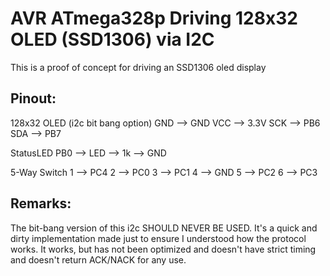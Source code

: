 AVR ATmega328p Driving 128x32 OLED (SSD1306) via I2C
====================================================

This is a proof of concept for driving an SSD1306 oled display

Pinout:
------------------------------------------------

128x32 OLED (i2c bit bang option)
GND --> GND
VCC --> 3.3V
SCK --> PB6
SDA --> PB7

StatusLED
PB0 --> LED --> 1k --> GND

5-Way Switch
1 --> PC4
2 --> PC0
3 --> PC1
4 --> GND
5 --> PC2
6 --> PC3

Remarks:
-------------------------------------
The bit-bang version of this i2c SHOULD NEVER BE USED. It's a quick and dirty implementation made just to ensure I understood how the protocol works. It works, but has not been optimized and doesn't have strict timing and doesn't return ACK/NACK for any use.
